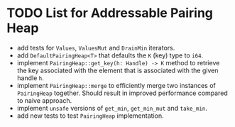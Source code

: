 TODO List for Addressable Pairing Heap
======================================

- add tests for `Values`, `ValuesMut` and `DrainMin` iterators.
- add `DefaultPairingHeap<T>` that defaults the `K` (key) type to `i64`.
- implement `PairingHeap::get_key(h: Handle) -> K` method to retrieve the key associated with the element that is associated with the given handle `h`.
- implement `PairingHeap::merge` to efficiently merge two instances of `PairingHeap` together. Should result in improved performance compared to naive approach.
- implement `unsafe` versions of `get_min`, `get_min_mut` and `take_min`.
- add new tests to test `PairingHeap` implementation.
